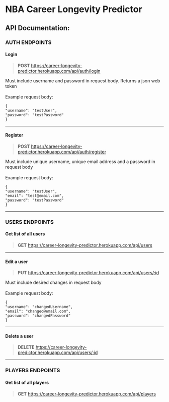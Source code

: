# NBA Career Longevity Predictor

## API Documentation:

### AUTH ENDPOINTS

#### Login 
> **POST**  https://career-longevity-predictor.herokuapp.com/api/auth/login<br/>

Must include username and password in request body. Returns a json web token<br/><br/>
Example request body:<br/> 
```
{
"username": "testUser",
"password": "testPassword"
}
```

---
#### Register 
> **POST**  https://career-longevity-predictor.herokuapp.com/api/auth/register

Must include unique username, unique email address and a password in request body<br/><br/>
Example request body: <br/>
```
{
"username": "testUser",
"email": "test@email.com",
"password": "testPassword"
}
```


---
### USERS ENDPOINTS

#### Get list of all users
> **GET**  https://career-longevity-predictor.herokuapp.com/api/users

---
#### Edit a user
> **PUT** https://career-longevity-predictor.herokuapp.com/api/users/:id

Must include desired changes in request body<br/><br/>
Example request body:<br/>
```
{
"username": "changedUsername",
"email": "changed@email.com",
"password": "changedPassword"
}
```


---
#### Delete a user
> **DELETE** https://career-longevity-predictor.herokuapp.com/api/users/:id

---
### PLAYERS ENDPOINTS

#### Get list of all players
> **GET**  https://career-longevity-predictor.herokuapp.com/api/players
